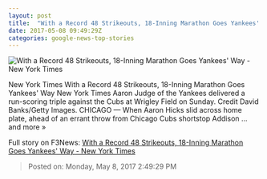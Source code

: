 ```yaml
---
layout: post
title:  "With a Record 48 Strikeouts, 18-Inning Marathon Goes Yankees' Way - New York Times"
date: 2017-05-08 09:49:29Z
categories: google-news-top-stories
---
```


![With a Record 48 Strikeouts, 18-Inning Marathon Goes Yankees' Way - New York Times](https://static01.nyt.com/images/2017/05/09/world/08Yankees1/08Yankees1-facebookJumbo.jpg)

New York Times With a Record 48 Strikeouts, 18-Inning Marathon Goes Yankees' Way New York Times Aaron Judge of the Yankees delivered a run-scoring triple against the Cubs at Wrigley Field on Sunday. Credit David Banks/Getty Images. CHICAGO — When Aaron Hicks slid across home plate, ahead of an errant throw from Chicago Cubs shortstop Addison ... and more »


Full story on F3News: [With a Record 48 Strikeouts, 18-Inning Marathon Goes Yankees' Way - New York Times](http://www.f3nws.com/n/KtqaSG)

> Posted on: Monday, May 8, 2017 2:49:29 PM
